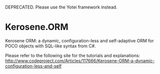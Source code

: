 DEPRECATED.
Please use the Yotei framework instead.

# Kerosene.ORM
Kerosene ORM: a dynamic, configuration-less and self-adaptive ORM for POCO objects with SQL-like syntax from C#.

Please refer to the following site for the tutorials and explanations: http://www.codeproject.com/Articles/117666/Kerosene-ORM-a-dynamic-configuration-less-and-self
